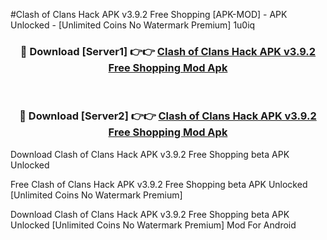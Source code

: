 #Clash of Clans Hack APK v3.9.2 Free Shopping [APK-MOD] - APK Unlocked - [Unlimited Coins No Watermark Premium] 1u0iq



<div align="center">

<h3>🔴 Download [Server1] 👉👉 <a href="https://momento.my/?title=Clash_of_Clans_Hack_APK_v3.9.2_Free_Shopping">Clash of Clans Hack APK v3.9.2 Free Shopping Mod Apk</a></h3><br>

<h3>🔴 Download [Server2] 👉👉 <a href="https://momento.my/?title=Clash_of_Clans_Hack_APK_v3.9.2_Free_Shopping">Clash of Clans Hack APK v3.9.2 Free Shopping Mod Apk</a></h3>
</div>



Download Clash of Clans Hack APK v3.9.2 Free Shopping beta APK Unlocked

Free Clash of Clans Hack APK v3.9.2 Free Shopping beta APK Unlocked [Unlimited Coins No Watermark Premium]

Download Clash of Clans Hack APK v3.9.2 Free Shopping beta APK Unlocked [Unlimited Coins No Watermark Premium] Mod For Android

